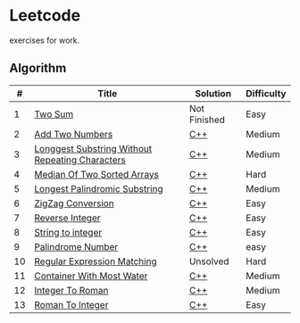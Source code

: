 # Leetcode
exercises for work.

## Algorithm
| # | Title | Solution | Difficulty |
|---| ------| ---------| -----------|
| 1 | [Two Sum](https://leetcode.com/problems/two-sum/) | Not Finished | Easy |
| 2 | [Add Two Numbers](https://leetcode.com/problems/add-two-numbers/)| [C++](medium/add_two_numbers.cpp) | Medium|
| 3 | [Longgest Substring Without Repeating Characters](https://leetcode.com/problems/longest-substring-without-repeating-characters/)| [C++](medium/Longest_substring_without_repeating_characters.cc)| Medium |
| 4 | [Median Of Two Sorted Arrays](https://leetcode.com/problems/median-of-two-sorted-arrays/)| [C++](hard/median_of_two_sorted_arrays.cc)| Hard|
| 5 | [Longest Palindromic Substring](https://leetcode.com/problems/longest-palindromic-substring/) | [C++](medium/longest_palindromic_substring.cc)| Medium|
| 6 | [ZigZag Conversion](https://leetcode.com/problems/zigzag-conversion/) | [C++](easy/zigzag_conversion.cc)| Easy |
| 7 | [Reverse Integer](https://leetcode.com/problems/reverse-integer/) | [C++](easy/reverse_integer.cc)| Easy |
| 8 | [String to integer](https://leetcode.com/problems/string-to-integer-atoi/) | [C++](easy/string_to_integer.cc)|Easy|
| 9 | [Palindrome Number](https://leetcode.com/problems/palindrome-number/) | [C++](easy/palindrome_number.cc)|easy|
| 10 | [Regular Expression Matching](https://leetcode.com/problems/regular-expression-matching/) | Unsolved | Hard |
| 11 | [Container With Most Water](https://leetcode.com/problems/container-with-most-water/) | [C++](medium/container_with_most_water.cc) | Medium |
| 12 | [Integer To Roman](https://leetcode.com/problems/integer-to-roman) | [C++](medium/integer_to_roman.cc) | Medium |
| 13 | [Roman To Integer](https://leetcode.com/problems/roman-to-integer/) |[C++](easy/roman_to_integer.cc) | Easy |
